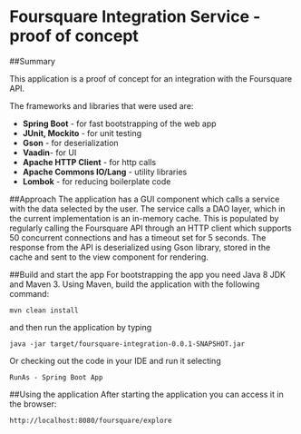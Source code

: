 Foursquare Integration Service - proof of concept
=====================

##Summary

This application is a proof of concept for an integration with the Foursquare API.

The frameworks and libraries that were used are:
* **Spring Boot** - for fast bootstrapping of the web app
* **JUnit, Mockito** - for unit testing
* **Gson** - for deserialization
* **Vaadin**- for UI
* **Apache HTTP Client** - for http calls
* **Apache Commons IO/Lang** - utility libraries
* **Lombok** - for reducing boilerplate code


##Approach
The application has a GUI component which calls a service with the data selected by the user.
The service calls a DAO layer, which in the current implementation is an in-memory cache.
This is populated by regularly calling the Foursquare API through an HTTP client which supports
50 concurrent connections and has a timeout set for 5 seconds. The response from the API is
deserialized using Gson library, stored in the cache and sent to the view component for rendering.


##Build and start the app
For bootstrapping the app you need Java 8 JDK and Maven 3.
Using Maven, build the application with the following command:
```
mvn clean install
```
and then run the application by typing
```
java -jar target/foursquare-integration-0.0.1-SNAPSHOT.jar
```
Or checking out the code in your IDE and run it selecting
```
RunAs - Spring Boot App
```
##Using the application
After starting the application you can access it in the browser:
```
http://localhost:8080/foursquare/explore
```